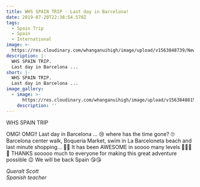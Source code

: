```yaml
---
title: WHS SPAIN TRIP - Last day in Barcelona!
date: 2019-07-20T22:38:54.578Z
tags:
  - Spain Trip
  - Spain
  - International
image: >-
  https://res.cloudinary.com/whanganuihigh/image/upload/v1563848739/News/Last_Day.jpg
description: |-
  WHS SPAIN TRIP.  
  Last day in Barcelona ...
short: |-
  WHS SPAIN TRIP.  
  Last day in Barcelona ...
image_gallery:
  - image: >-
      https://res.cloudinary.com/whanganuihigh/image/upload/v1563848815/News/5.jpg
    description: ''
---
```

WHS SPAIN TRIP

OMG! OMG!! Last day in Barcelona ... 😢 where has the time gone? 🙄 
Barcelona center walk, Boqueria Market, swim in La Barceloneta beach and last minute shopping... 🤪😊 
It has been AWESOME in soooo many levels 🎉😉😍😍 
THANKS sooooo much to everyone for making this great adventure possible 😉 
We will be back Spain 😘😘

_Queralt Scott_    
_Spanish teacher_
